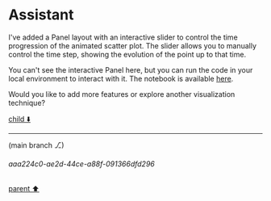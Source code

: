 # Assistant

I've added a Panel layout with an interactive slider to control the time progression of the animated scatter plot. The slider allows you to manually control the time step, showing the evolution of the point up to that time.

You can't see the interactive Panel here, but you can run the code in your local environment to interact with it. The notebook is available [here](https://app.noteable.io/f/aacf3eb0-48c4-4f60-ba99-3bb3015acb26/Animated_Scatter_Plot_Demo.ipynb).

Would you like to add more features or explore another visualization technique?

[child ⬇️](#aaa224c0-ae2d-44ce-a88f-091366dfd296)

---

(main branch ⎇)
###### aaa224c0-ae2d-44ce-a88f-091366dfd296
[parent ⬆️](#8cbd6d53-a6ce-468d-8884-51b5622a982a)
